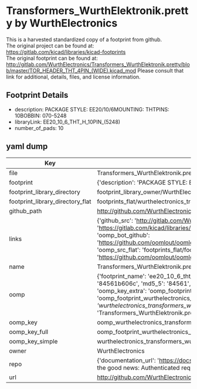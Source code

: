 # Transformers_WurthElektronik.pretty by WurthElectronics  
This is a harvested standardized copy of a footprint from github.  
The original project can be found at:  
https://gitlab.com/kicad/libraries/kicad-footprints  
The original footprint can be found at:
http://gitlab.com/WurthElectronics/Transformers_WurthElektronik.pretty/blob/master/TOR_HEADER_THT_4PIN_(WIDE).kicad_mod
Please consult that link for additional, details, files, and license information.  
## Footprint Details
* description: PACKAGE STYLE: EE20/10/6MOUNTING: THTPINS: 10BOBBIN: 070-5248  
* libraryLink: EE20_10_6_THT_H_10PIN_(5248)  
* number_of_pads: 10  
## yaml dump  
| Key | Value |  
| --- | --- |  
| file | Transformers_WurthElektronik.pretty/EE20_10_6_THT_H_10PIN_(5248).kicad_mod |  
| footprint | {'description': 'PACKAGE STYLE: EE20/10/6MOUNTING: THTPINS: 10BOBBIN: 070-5248', 'libraryLink': 'EE20_10_6_THT_H_10PIN_(5248)', 'number_of_pads': 10} |  
| footprint_library_directory | footprint_library_owner/WurthElectronics_Transformers_WurthElektronik.pretty |  
| footprint_library_directory_flat | footprints_flat/wurthelectronics_transformers_wurthelektronik_ee20_10_6_tht_h_10pin_(5248)/working |  
| github_path | http://github.com/WurthElectronics/Transformers_WurthElektronik.pretty/blob/master/EE20_10_6_THT_H_10PIN_(5248).kicad_mod |  
| links | {'github_src': 'http://gitlab.com/WurthElectronics/Transformers_WurthElektronik.pretty/blob/master/TOR_HEADER_THT_4PIN_(WIDE).kicad_mod', 'github_src_repo': 'https://gitlab.com/kicad/libraries/kicad-footprints', 'oomp_bot': 'footprints/wurthelectronics_transformers_wurthelektronik_ee20_10_6_tht_h_10pin_(5248)/working', 'oomp_bot_github': 'https://github.com/oomlout/oomlout_oomp_footprint_bot/tree/main/footprints/wurthelectronics_transformers_wurthelektronik_ee20_10_6_tht_h_10pin_(5248)/working', 'oomp_src_flat': 'footprints_flat/footprints_flat/wurthelectronics_transformers_wurthelektronik_ee20_10_6_tht_h_10pin_(5248)/working', 'oomp_src_flat_github': 'https://github.com/oomlout/oomlout_oomp_footprint_src/tree/main/footprints_flat/wurthelectronics_transformers_wurthelektronik_ee20_10_6_tht_h_10pin_(5248)/working'} |  
| name | Transformers_WurthElektronik.pretty |  
| oomp | {'footprint_name': 'ee20_10_6_tht_h_10pin_(5248)', 'library_name': 'transformers_wurthelektronik', 'md5': '84561b606c84752c384f3e63be598666', 'md5_10': '84561b606c', 'md5_5': '84561', 'md5_6': '84561b', 'oomp_key': 'oomp_wurthelectronics_transformers_wurthelektronik_ee20_10_6_tht_h_10pin_(5248)', 'oomp_key_extra': 'oomp_footprint_wurthelectronics_transformers_wurthelektronik_ee20_10_6_tht_h_10pin_(5248)', 'oomp_key_full': 'oomp_footprint_wurthelectronics_transformers_wurthelektronik_ee20_10_6_tht_h_10pin_(5248)_84561b', 'oomp_key_simple': 'wurthelectronics_transformers_wurthelektronik_ee20_10_6_tht_h_10pin_(5248)', 'original_filename': 'Transformers_WurthElektronik.pretty/EE20_10_6_THT_H_10PIN_(5248).kicad_mod', 'owner_name': 'wurthelectronics'} |  
| oomp_key | oomp_wurthelectronics_transformers_wurthelektronik_ee20_10_6_tht_h_10pin_(5248) |  
| oomp_key_full | oomp_footprint_wurthelectronics_transformers_wurthelektronik_ee20_10_6_tht_h_10pin_(5248) |  
| oomp_key_simple | wurthelectronics_transformers_wurthelektronik_ee20_10_6_tht_h_10pin_(5248) |  
| owner | WurthElectronics |  
| repo | {'documentation_url': 'https://docs.github.com/rest/overview/resources-in-the-rest-api#rate-limiting', 'message': "API rate limit exceeded for 84.66.173.59. (But here's the good news: Authenticated requests get a higher rate limit. Check out the documentation for more details.)"} |  
| url | http://github.com/WurthElectronics/Transformers_WurthElektronik.pretty |  

